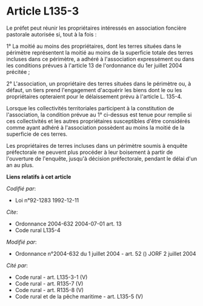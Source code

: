 # Article L135-3

Le préfet peut réunir les propriétaires intéressés en association foncière pastorale autorisée si, tout à la fois :

1° La moitié au moins des propriétaires, dont les terres situées dans le périmètre représentent la moitié au moins de la
superficie totale des terres incluses dans ce périmètre, a adhéré à l'association expressément ou dans les conditions prévues
à l'article 13 de l'ordonnance du 1er juillet 2004 précitée ;

2° L'association, un propriétaire des terres situées dans le périmètre ou, à défaut, un tiers prend l'engagement d'acquérir
les biens dont le ou les propriétaires opteraient pour le délaissement prévu à l'article L. 135-4.

Lorsque les collectivités territoriales participent à la constitution de l'association, la condition prévue au 1° ci-dessus
est tenue pour remplie si ces collectivités et les autres propriétaires susceptibles d'être considérés comme ayant adhéré à
l'association possèdent au moins la moitié de la superficie de ces terres.

Les propriétaires de terres incluses dans un périmètre soumis à enquête préfectorale ne peuvent plus procéder à leur
boisement à partir de l'ouverture de l'enquête, jusqu'à décision préfectorale, pendant le délai d'un an au plus.

**Liens relatifs à cet article**

_Codifié par_:

  - Loi n°92-1283 1992-12-11

_Cite_:

  - Ordonnance 2004-632 2004-07-01 art. 13
  - Code rural L135-4

_Modifié par_:

  - Ordonnance n°2004-632 du 1 juillet 2004 - art. 52 () JORF 2 juillet 2004

_Cité par_:

  - Code rural - art. L135-3-1 (V)
  - Code rural - art. R135-7 (V)
  - Code rural - art. R135-8 (V)
  - Code rural et de la pêche maritime - art. L135-5 (V)
